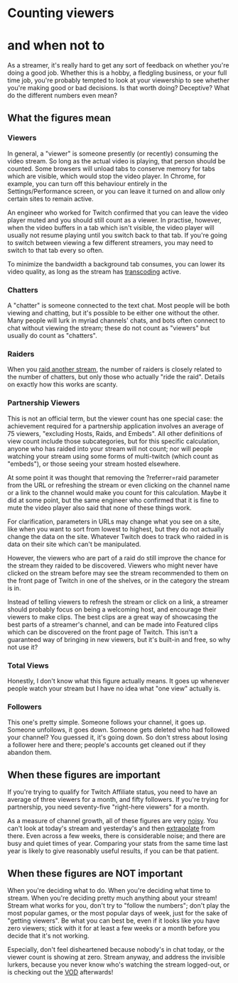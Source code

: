 # Counting viewers
# and when not to

As a streamer, it's really hard to get any sort of feedback on whether you're
doing a good job. Whether this is a hobby, a fledgling business, or your full
time job, you're probably tempted to look at your viewership to see whether
you're making good or bad decisions. Is that worth doing? Deceptive? What do
the different numbers even mean?

## What the figures mean

### Viewers

In general, a "viewer" is someone presently (or recently) consuming the video
stream. So long as the actual video is playing, that person should be counted.
Some browsers will unload tabs to conserve memory for tabs which are visible,
which would stop the video player. In Chrome, for example, you can turn off
this behaviour entirely in the Settings/Performance screen, or you can leave
it turned on and allow only certain sites to remain active.

An engineer who worked for Twitch confirmed that you can leave the video
player muted and you should still count as a viewer. In practise, however,
when the video buffers in a tab which isn't visible, the video player will
usually not resume playing until you switch back to that tab. If you're
going to switch between viewing a few different streamers, you may need to
switch to that tab every so often.

To minimize the bandwidth a background tab consumes, you can lower its video
quality, as long as the stream has [transcoding](Glossary#transcoding) active.

### Chatters

A "chatter" is someone connected to the text chat. Most people will be both
viewing and chatting, but it's possible to be either one without the other.
Many people will lurk in myriad channels' chats, and bots often connect to
chat without viewing the stream; these do not count as "viewers" but usually
do count as "chatters".

### Raiders

When you [raid another stream](RaidingOnTwitch), the number of raiders is
closely related to the number of chatters, but only those who actually "ride
the raid". Details on exactly how this works are scanty.

### Partnership Viewers

This is not an official term, but the viewer count has one special case: the
achievement required for a partnership application involves an average of 75
viewers, "excluding Hosts, Raids, and Embeds". All other definitions of view
count include those subcategories, but for this specific calculation, anyone
who has raided into your stream will not count; nor will people watching
your stream using some forms of multi-twitch (which count as "embeds"), or
those seeing your stream hosted elsewhere.

At some point it was thought that removing the ?referrer=raid parameter
from the URL or refreshing the stream or even clicking on the channel name
or a link to the channel would make you count for this calculation. Maybe
it did at some point, but the same engineer who confirmed that it is fine
to mute the video player also said that none of these things work.

For clarification, parameters in URLs may change what you see on a site,
like when you want to sort from lowest to highest, but they do not
actually change the data on the site. Whatever Twitch does to track who
raided in is data on their site which can't be manipulated.

However, the viewers who are part of a raid do still improve the chance
for the stream they raided to be discovered. Viewers who might never have
clicked on the stream before may see the stream recommended to them on
the front page of Twitch in one of the shelves, or in the category the
stream is in.

Instead of telling viewers to refresh the stream or click on a link, a
streamer should probably focus on being a welcoming host, and encourage
their viewers to make clips. The best clips are a great way of showcasing
the best parts of a streamer's channel, and can be made into Featured
clips which can be discovered on the front page of Twitch. This isn't a
guaranteed way of bringing in new viewers, but it's built-in and free, so
why not use it?

### Total Views

Honestly, I don't know what this figure actually means. It goes up whenever
people watch your stream but I have no idea what "one view" actually is.

### Followers

This one's pretty simple. Someone follows your channel, it goes up. Someone
unfollows, it goes down. Someone gets deleted who had followed your channel?
You guessed it, it's going down. So don't stress about losing a follower here
and there; people's accounts get cleaned out if they abandon them.

## When these figures are important

If you're trying to qualify for Twitch Affiliate status, you need to have an
average of three viewers for a month, and fifty followers. If you're trying for
partnership, you need seventy-five "right-here viewers" for a month.

As a measure of channel growth, all of these figures are very [noisy](Glossary#noise).
You can't look at today's stream and yesterday's and then [extrapolate](https://xkcd.com/605/)
from there. Even across a few weeks, there is considerable noise; and there are
busy and quiet times of year. Comparing your stats from the same time last year
is likely to give reasonably useful results, if you can be that patient.

## When these figures are NOT important

When you're deciding what to do. When you're deciding what time to stream. When
you're deciding pretty much anything about your stream! Stream what works for
you, don't try to "follow the numbers"; don't play the most popular games, or
the most popular days of week, just for the sake of "getting viewers". Be what
you can best be, even if it looks like you have zero viewers; stick with it
for at least a few weeks or a month before you decide that it's not working.

Especially, don't feel disheartened because nobody's in chat today, or the
viewer count is showing at zero. Stream anyway, and address the invisible
lurkers, because you never know who's watching the stream logged-out, or is
checking out the [VOD](Glossary#vod) afterwards!
